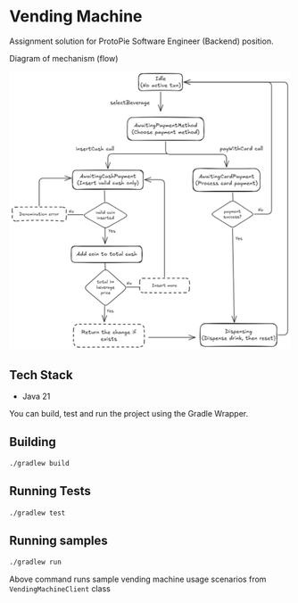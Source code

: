 # Vending Machine

Assignment solution for ProtoPie Software Engineer (Backend) position.

Diagram of mechanism (flow)

![Description of Image](docs/vending-machine-diagram.png)


## Tech Stack

- Java 21

You can build, test and run the project using the Gradle Wrapper.

## Building

```bash
./gradlew build
```

## Running Tests

```bash
./gradlew test
```

## Running samples

```bash
./gradlew run
```
Above command runs sample vending machine usage scenarios from `VendingMachineClient` class